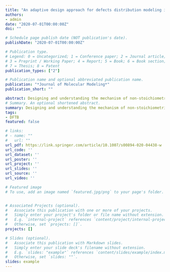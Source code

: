 ```yaml
---
title: "An adaptive design approach for defects distribution modeling in materials from first-principle calculations"
authors:
- admin
date: "2020-07-01T00:00:00Z"
doi: ""

# Schedule page publish date (NOT publication's date).
publishDate: "2020-07-01T00:00:00Z"

# Publication type.
# Legend: 0 = Uncategorized; 1 = Conference paper; 2 = Journal article;
# 3 = Preprint / Working Paper; 4 = Report; 5 = Book; 6 = Book section;
# 7 = Thesis; 8 = Patent
publication_types: ["2"]

# Publication name and optional abbreviated publication name.
publication: "*Journal of Molecular Modeling*"
publication_short: ""

abstract: Designing and understanding the mechanism of non-stoichiometric materials with enhanced properties is challenging, both experimentally and even computationally, due to the large number of chemical spaces and their distributions through the material. In the current work, it is proposed a Machine Learning approach coupled with the Efficient Global Optimization (EGO) method—an Adaptive Design (AD)—to model local defects in materials from first-principle calculations. Our method takes into account the smallest sample set as possible, envisioning the material defect structure relationship with target properties for new insights. As an example, the AD framework allows us to study the stability and the structure of the modified goethite (Fe0.875Al0.125OOH) by considering a proper defect distribution, from first-principle calculations. The chemical space search for the modified goethite was evaluated by starting from different sizes and configurations of the samples as well as different surrogate models (ANN and Gaussian Process; GP), acquisition functions, and descriptors. Our results show that the same local solution of several defect arrangements in Fe0.875Al0.125OOH is found regardless of the initial sample and regression model. This indicates the efficiency of our search method. We also discuss the role of the descriptors in the accelerated global search for defects in material modeling. We conclude that the AD method applied in material defects is a successful approach in automating the search within huge chemical spaces from first-principle calculations by considering small samples. This method can be applied to mechanistic elucidation of non-stoichiometric materials, solid solutions, alloys, and Schottky and Frenkel defects, essential for material design and discovery.
# Summary. An optional shortened abstract.
summary: Designing and understanding the mechanism of non-stoichiometric materials with enhanced properties is challenging, both experimentally and even computationally, due to the large number of chemical spaces and their distributions through the material. In the current work, it is proposed a Machine Learning approach coupled with the Efficient Global Optimization (EGO) method—an Adaptive Design (AD)—to model local defects in materials from first-principle calculations. Our method takes into account the smallest sample set as possible, envisioning the material defect structure relationship with target properties for new insights. As an example, the AD framework allows us to study the stability and the structure of the modified goethite (Fe0.875Al0.125OOH) by considering a proper defect distribution, from first-principle calculations. The chemical space search for the modified goethite was evaluated by starting from different sizes and configurations of the samples as well as different surrogate models (ANN and Gaussian Process; GP), acquisition functions, and descriptors. Our results show that the same local solution of several defect arrangements in Fe0.875Al0.125OOH is found regardless of the initial sample and regression model. This indicates the efficiency of our search method. We also discuss the role of the descriptors in the accelerated global search for defects in material modeling. We conclude that the AD method applied in material defects is a successful approach in automating the search within huge chemical spaces from first-principle calculations by considering small samples. This method can be applied to mechanistic elucidation of non-stoichiometric materials, solid solutions, alloys, and Schottky and Frenkel defects, essential for material design and discovery.
tags:
- DFTB
featured: false

# links:
# - name: ""
#   url: ""
url_pdf: https://link.springer.com/article/10.1007/s00894-020-04438-w
url_code: ''
url_dataset: ''
url_poster: ''
url_project: ''
url_slides: ''
url_source: ''
url_video: ''

# Featured image
# To use, add an image named `featured.jpg/png` to your page's folder. 


# Associated Projects (optional).
#   Associate this publication with one or more of your projects.
#   Simply enter your project's folder or file name without extension.
#   E.g. `internal-project` references `content/project/internal-project/index.md`.
#   Otherwise, set `projects: []`.
projects: []

# Slides (optional).
#   Associate this publication with Markdown slides.
#   Simply enter your slide deck's filename without extension.
#   E.g. `slides: "example"` references `content/slides/example/index.md`.
#   Otherwise, set `slides: ""`.
slides: example
---
```



